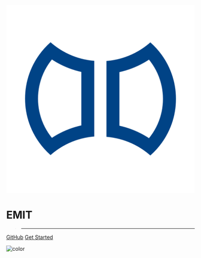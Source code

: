 ![logo](_media/icon.png)

# **EMIT**

> **** 

[GitHub](https://github.com/emit-technology/) [Get Started](/#/ ':target="_self"')

![color](#fff)
